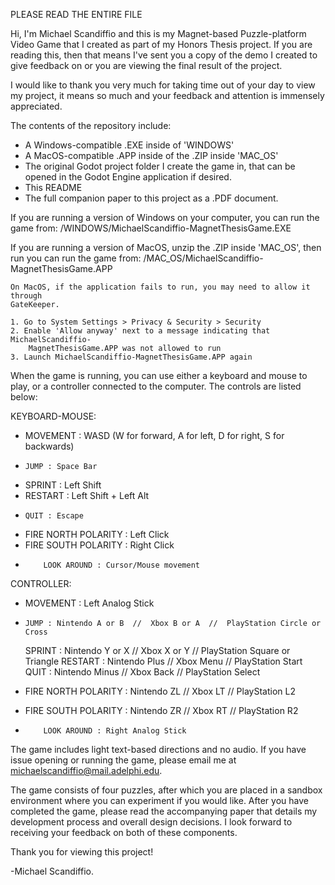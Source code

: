 PLEASE READ THE ENTIRE FILE

Hi, I'm Michael Scandiffio and this is my Magnet-based Puzzle-platform Video Game 
that I created as part of my Honors Thesis project.  If you are reading this, then
that means I've sent you a copy of the demo I created to give feedback on or you are
viewing the final result of the project.

I would like to thank you very much for taking time out of your day to view
my project, it means so much and your feedback and attention is immensely appreciated.  

The contents of the repository include:
- A Windows-compatible .EXE inside of 'WINDOWS'
- A MacOS-compatible .APP inside of the .ZIP inside 'MAC_OS'
- The original Godot project folder I create the game in, that can be opened in the
	Godot Engine application if desired.
- This README
- The full companion paper to this project as a .PDF document.



If you are running a version of Windows on your computer, you can run the game from:
	/WINDOWS/MichaelScandiffio-MagnetThesisGame.EXE

If you are running a version of MacOS, unzip the .ZIP inside 'MAC_OS', then run you
can run the game from:
	/MAC_OS/MichaelScandiffio-MagnetThesisGame.APP

	On MacOS, if the application fails to run, you may need to allow it through
	GateKeeper.

	1. Go to System Settings > Privacy & Security > Security
	2. Enable 'Allow anyway' next to a message indicating that MichaelScandiffio-
		MagnetThesisGame.APP was not allowed to run
	3. Launch MichaelScandiffio-MagnetThesisGame.APP again



When the game is running, you can use either a keyboard and mouse to play, or a 
controller connected to the computer.  The controls are listed below:

KEYBOARD-MOUSE:
- MOVEMENT : WASD (W for forward, A for left, D for right, S for backwards)
-     JUMP : Space Bar
-   SPRINT : Left Shift
-  RESTART : Left Shift + Left Alt
-     QUIT : Escape

- FIRE NORTH POLARITY : Left Click
- FIRE SOUTH POLARITY : Right Click
-         LOOK AROUND : Cursor/Mouse movement

CONTROLLER:
- MOVEMENT : Left Analog Stick
-     JUMP : Nintendo A or B  //  Xbox B or A  //  PlayStation Circle or Cross
    SPRINT : Nintendo Y or X  //  Xbox X or Y  //  PlayStation Square or Triangle
   RESTART : Nintendo Plus    //  Xbox Menu    //  PlayStation Start
      QUIT : Nintendo Minus   //  Xbox Back    //  PlayStation Select

- FIRE NORTH POLARITY : Nintendo ZL  //  Xbox LT  //  PlayStation L2
- FIRE SOUTH POLARITY : Nintendo ZR  //  Xbox RT  //  PlayStation R2
-         LOOK AROUND : Right Analog Stick


The game includes light text-based directions and no audio.  If you have issue
opening or running the game, please email me at michaelscandiffio@mail.adelphi.edu.

The game consists of four puzzles, after which you are placed in a sandbox environment
where you can experiment if you would like.  After you have completed the game, please
read the accompanying paper that details my development process and overall design
decisions.  I look forward to receiving your feedback on both of these components.

Thank you for viewing this project!

-Michael Scandiffio.


